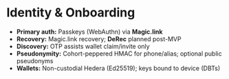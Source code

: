 # Identity & Onboarding

- **Primary auth:** Passkeys (WebAuthn) via **Magic.link**
- **Recovery:** Magic.link recovery; **DeRec** planned post-MVP
- **Discovery:** OTP assists wallet claim/invite only
- **Pseudonymity:** Cohort-peppered HMAC for phone/alias; optional public pseudonyms
- **Wallets:** Non-custodial Hedera (Ed25519); keys bound to device (DBTs)

